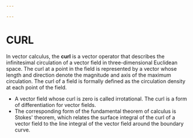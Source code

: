 ```yaml
---

---
```

# CURL

In vector calculus, the **curl** is a vector operator that describes the infinitesimal circulation of a vector field in three-dimensional Euclidean space. The curl at a point in the field is represented by a vector whose length and direction denote the magnitude and axis of the maximum circulation. The curl of a field is formally defined as the circulation density at each point of the field.

* A vector field whose curl is zero is called irrotational. The curl is a form of differentiation for vector fields.
* The corresponding form of the fundamental theorem of calculus is Stokes' theorem, which relates the surface integral of the curl of a vector field to the line integral of the vector field around the boundary curve.
